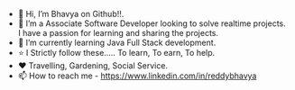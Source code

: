 - 👋 Hi, I’m Bhavya on Github!!.
- 👀 I’m a Associate Software Developer looking to solve realtime projects. I have a passion for learning and sharing the projects.
- 🌱 I’m currently learning Java Full Stack development. 
- ⭐ I Strictly follow these..... To learn, To earn, To help. 
- ❤️ Travelling, Gardening, Social Service.
- 📫 How to reach me - https://www.linkedin.com/in/reddybhavya

<!---
Bhavyareddy07/Bhavyareddy07 is a ✨ special ✨ repository because its `README.md` (this file) appears on your GitHub profile.
You can click the Preview link to take a look at your changes.
--->
